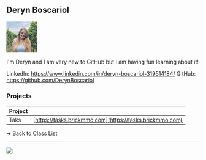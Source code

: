 <style>@import url("//readme.codeadam.ca/readme.css");</style>

## Deryn Boscariol

![Deryn Boscariol](../images/derynboscariol.JPG)

I'm Deryn and I am very new to GitHub but I am having fun learning about it!

LinkedIn: https://www.linkedin.com/in/deryn-boscariol-319514184/
GitHub: https://github.com/DerynBoscariol 

### Projects

| Project |                                                          |
| ------- | -------------------------------------------------------- |
| Taks    | [https://tasks.brickmmo.com](https://tasks.brickmmo.com) |

[&#10132; Back to Class List](/)

---

<a href="https://brickmmo.com">
<img src="https://brickmmo.com/images/brickmmo-logo-horizontal.jpg" width="100">
</a>
